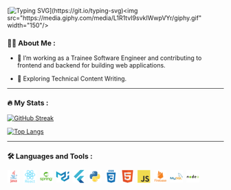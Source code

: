 [![Typing SVG](https://readme-typing-svg.herokuapp.com?font=Fira+Code&pause=1000&width=435&lines=Hey+there+👋+I'm+Wageesha...)](https://git.io/typing-svg)<img src="https://media.giphy.com/media/L1R1tvI9svkIWwpVYr/giphy.gif" width="150"/>

### :woman_technologist: About Me :

- :telescope: I’m working as a Trainee Software Engineer and contributing to frontend and backend for building web applications.

- :seedling: Exploring Technical Content Writing.

---
### :fire: My Stats :
[![GitHub Streak](http://github-readme-streak-stats.herokuapp.com?user=ShehaniWageesha&theme=dark&background=000000)](https://git.io/streak-stats)

[![Top Langs](https://github-readme-stats.vercel.app/api/top-langs/?username=ShehaniWageesha&layout=compact&theme=vision-friendly-dark)](https://github.com/anuraghazra/github-readme-stats)

---
### :hammer_and_wrench: Languages and Tools :

<div>
  <img src="https://github.com/devicons/devicon/blob/master/icons/java/java-original-wordmark.svg" title="Java" alt="Java" width="30" height="30"/>&nbsp;
  <img src="https://github.com/devicons/devicon/blob/master/icons/react/react-original-wordmark.svg" title="React" alt="React" width="30" height="30"/>&nbsp;
  <img src="https://github.com/devicons/devicon/blob/master/icons/spring/spring-original-wordmark.svg" title="Spring" alt="Spring" width="30" height="30"/>&nbsp;
  <img src="https://github.com/devicons/devicon/blob/master/icons/materialui/materialui-original.svg" title="Material UI" alt="Material UI" width="30" height="30"/>&nbsp;
  <img src="https://github.com/devicons/devicon/blob/master/icons/flutter/flutter-original.svg" title="Flutter" alt="Flutter" width="30" height="30"/>&nbsp;
  <img src="https://github.com/devicons/devicon/blob/master/icons/python/python-original.svg" title="Python" alt="Python " width="30" height="30"/>&nbsp;
  <img src="https://github.com/devicons/devicon/blob/master/icons/css3/css3-plain-wordmark.svg"  title="CSS3" alt="CSS" width="30" height="30"/>&nbsp;
  <img src="https://github.com/devicons/devicon/blob/master/icons/html5/html5-original.svg" title="HTML5" alt="HTML" width="30" height="30"/>&nbsp;
  <img src="https://github.com/devicons/devicon/blob/master/icons/javascript/javascript-original.svg" title="JavaScript" alt="JavaScript" width="30" height="30"/>&nbsp;
  <img src="https://github.com/devicons/devicon/blob/master/icons/firebase/firebase-plain-wordmark.svg" title="Firebase" alt="Firebase" width="30" height="30"/>&nbsp;
  <img src="https://github.com/devicons/devicon/blob/master/icons/mysql/mysql-original-wordmark.svg" title="MySQL"  alt="MySQL" width="30" height="30"/>&nbsp;
  <img src="https://github.com/devicons/devicon/blob/master/icons/nodejs/nodejs-original-wordmark.svg" title="NodeJS" alt="NodeJS" width="30" height="30"/>&nbsp;
</div>
